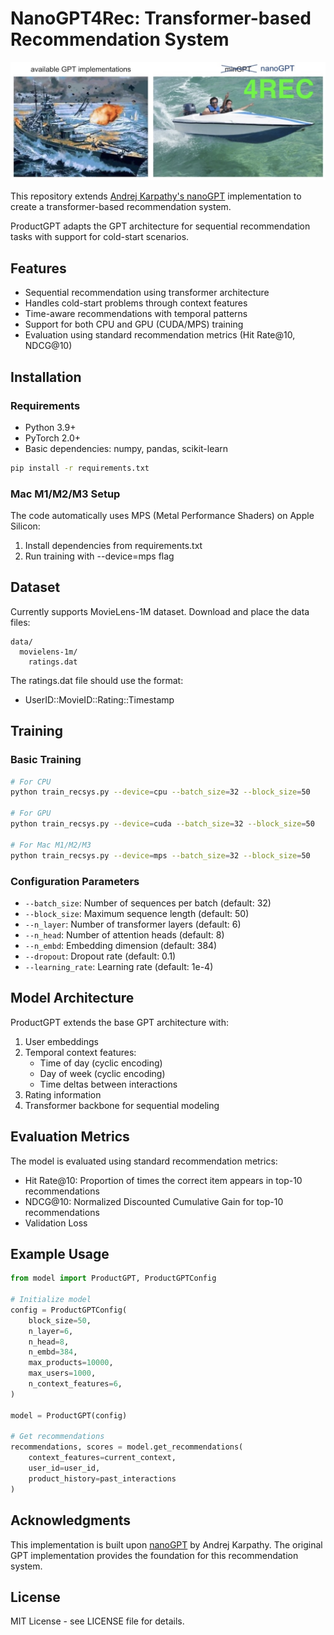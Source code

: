 # NanoGPT4Rec: Transformer-based Recommendation System

![](assets/nanogpt4rec.jpg)

This repository extends [Andrej Karpathy's nanoGPT](https://github.com/karpathy/nanoGPT) implementation to create a transformer-based recommendation system.

ProductGPT adapts the GPT architecture for sequential recommendation tasks with support for cold-start scenarios.

## Features

- Sequential recommendation using transformer architecture
- Handles cold-start problems through context features
- Time-aware recommendations with temporal patterns
- Support for both CPU and GPU (CUDA/MPS) training
- Evaluation using standard recommendation metrics (Hit Rate@10, NDCG@10)

## Installation

### Requirements
- Python 3.9+
- PyTorch 2.0+
- Basic dependencies: numpy, pandas, scikit-learn

```bash
pip install -r requirements.txt
```

### Mac M1/M2/M3 Setup
The code automatically uses MPS (Metal Performance Shaders) on Apple Silicon:
1. Install dependencies from requirements.txt
2. Run training with --device=mps flag

## Dataset

Currently supports MovieLens-1M dataset. Download and place the data files:

```
data/
  movielens-1m/
    ratings.dat
```

The ratings.dat file should use the format:
- UserID::MovieID::Rating::Timestamp

## Training

### Basic Training
```bash
# For CPU
python train_recsys.py --device=cpu --batch_size=32 --block_size=50

# For GPU
python train_recsys.py --device=cuda --batch_size=32 --block_size=50

# For Mac M1/M2/M3
python train_recsys.py --device=mps --batch_size=32 --block_size=50
```

### Configuration Parameters

- `--batch_size`: Number of sequences per batch (default: 32)
- `--block_size`: Maximum sequence length (default: 50)
- `--n_layer`: Number of transformer layers (default: 6)
- `--n_head`: Number of attention heads (default: 8)
- `--n_embd`: Embedding dimension (default: 384)
- `--dropout`: Dropout rate (default: 0.1)
- `--learning_rate`: Learning rate (default: 1e-4)

## Model Architecture

ProductGPT extends the base GPT architecture with:
1. User embeddings
2. Temporal context features:
   - Time of day (cyclic encoding)
   - Day of week (cyclic encoding)
   - Time deltas between interactions
3. Rating information
4. Transformer backbone for sequential modeling

## Evaluation Metrics

The model is evaluated using standard recommendation metrics:
- Hit Rate@10: Proportion of times the correct item appears in top-10 recommendations
- NDCG@10: Normalized Discounted Cumulative Gain for top-10 recommendations
- Validation Loss

## Example Usage

```python
from model import ProductGPT, ProductGPTConfig

# Initialize model
config = ProductGPTConfig(
    block_size=50,
    n_layer=6,
    n_head=8,
    n_embd=384,
    max_products=10000,
    max_users=1000,
    n_context_features=6,
)

model = ProductGPT(config)

# Get recommendations
recommendations, scores = model.get_recommendations(
    context_features=current_context,
    user_id=user_id,
    product_history=past_interactions
)
```

## Acknowledgments

This implementation is built upon [nanoGPT](https://github.com/karpathy/nanoGPT) by Andrej Karpathy. The original GPT implementation provides the foundation for this recommendation system.

## License

MIT License - see LICENSE file for details.

